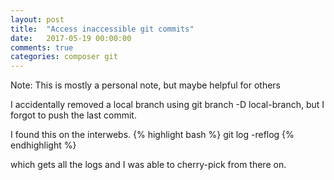 ```yaml
---
layout: post
title:  "Access inaccessible git commits"
date:   2017-05-19 00:00:00
comments: true
categories: composer git
---
```

Note: This is mostly a personal note, but maybe helpful for others


I accidentally removed a local branch using git branch -D local-branch, but I forgot to push the last commit.

I found this on the interwebs.
{% highlight bash %}
git log -reflog
{% endhighlight %}

which gets all the logs and I was able to cherry-pick from there on.
